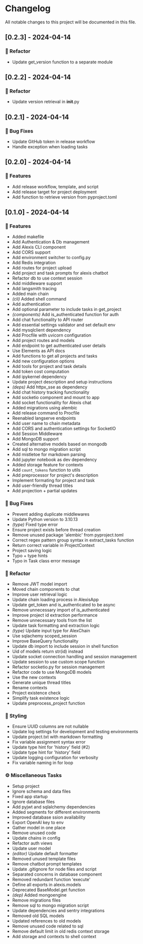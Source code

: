 # Changelog

All notable changes to this project will be documented in this file.

## [0.2.3] - 2024-04-14

### 🚜 Refactor

- Update get_version function to a separate module

## [0.2.2] - 2024-04-14

### 🚜 Refactor

- Update version retrieval in __init__.py

## [0.2.1] - 2024-04-14

### 🐛 Bug Fixes

- Update GitHub token in release workflow
- Handle  exception when loading tasks

## [0.2.0] - 2024-04-14

### 🚀 Features

- Add release workflow, template, and script
- Add release target for project deployment
- Add function to retrieve version from pyproject.toml

## [0.1.0] - 2024-04-14

### 🚀 Features

- Added makefile
- Add Authentication & Db management
- Add Alexis CLI component
- Add CORS support
- Add environment switcher to config.py
- Add Redis integration
- Add routes for project upload
- Add project and task prompts for alexis chatbot
- Refactor db to use context session
- Add middleware support
- Add langsmith tracing
- Added main chain
- *(cli)* Added shell command
- Add authentication
- Add optional parameter to include tasks in get_project
- *(components)* Add is_authenticated function for auth
- Add chat functionality to API router
- Add essential settings validator and set default env
- Add mysqlclient dependency
- Add Procfile with uvicorn configuration
- Add project routes and models
- Add endpoint to get authenticated user details
- Use Elements as API docs
- Add functions to get all projects and tasks
- Add new configuration options
- Add tools for project and task details
- Add token cost computation
- Add ipykernel dependency
- Update project description and setup instructions
- *(deps)* Add httpx_sse as dependency
- Add chat history tracking functionality
- Add socketio component and mount to app
- Add socket functionality for Alexis chat
- Added migrations using alembic
- Add release command to Procfile
- Reenabled langserve endpoints
- Add user name to chain metadata
- Add CORS and authentication settings for SocketIO
- Add Session Middleware
- Add MongoDB support
- Created alternative models based on mongodb
- Add sql to mongo migration script
- Add mistletoe for markdown parsing
- Add jupyter notebook as dev dependency
- Added storage feature for contexts
- Add `count_tokens` function to utils
- Add preprocessor for project's description
- Implement formating for project and task
- Add user-friendly thread titles
- Add projection + partial updates

### 🐛 Bug Fixes

- Prevent adding duplicate middlewares
- Update Python version to 3.10.13
- *(type)* Fixed type error
- Ensure project exists before thread creation
- Remove unused package 'alembic' from pyproject.toml
- Correct regex pattern group syntax in extract_tasks function
- Return correct variable in ProjectContext
- Project saving logic
- Typo + type hints
- Typo in Task class error message

### 🚜 Refactor

- Remove JWT model import
- Moved chain components to chat
- Improve user retrieval logic
- Update chain loading process in AlexisApp
- Update get_token and is_authenticated to be async
- Remove unnecessary import of is_authenticated
- Improve project id extraction performance
- Remove unnecessary tools from the list
- Update task formatting and extraction logic
- *(type)* Update input type for AlexChain
- Use sqlachemy scoped_session
- Improve BaseQuery functionality
- Update db import to include session in shell function
- Uid of models return str(id) instead
- Update socket connection handling and session management
- Update session to use custom scope function
- Refactor socketio.py for session management
- Refactor code to use MongoDB models
- Use the new contexts
- Generate unique thread titles
- Rename contexts
- Project existence check
- Simplify task existence logic
- Update preprocess_project function

### 🎨 Styling

- Ensure UUID columns are not nullable
- Update log settings for development and testing environments
- Update project.txt with markdown formatting
- Fix variable assignment syntax error
- Update type hint for 'history' field (#2)
- Update type hint for 'history' field
- Update logging configuration for verbosity
- Fix variable naming in for loop

### ⚙️  Miscellaneous Tasks

- Setup project
- Ignore schema and data files
- Fixed app startup
- Ignore database files
- Add pyjwt and sqlalchemy dependencies
- Added segments for different environments
- Improved database ssion availability
- Export OpenAI key to env
- Gather model in one place
- Remove unused code
- Update chains in config
- Refactor auth views
- Update user model
- *(editor)* Update default formatter
- Removed unused template files
- Remove chatbot prompt templates
- Update .gitignore for node files and script
- Separated concerns in database component
- Removed redundant function 'execute'
- Define all exports in alexis.models
- Deprecated BaseModel.get function
- *(dep)* Added mongoengine
- Remove migrations files
- Remove sql to mongo migration script
- Update dependencies and sentry integrations
- Removed old SQL models
- Updated references to old models
- Remove unused code related to sql
- Remove default limit in old redis context storage
- Add storage and contexts to shell context

<!-- generated by git-cliff -->
